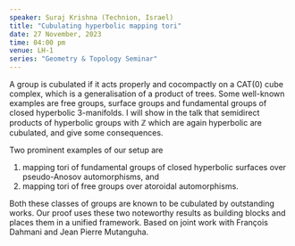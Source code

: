 ```yaml
---
speaker: Suraj Krishna (Technion, Israel)
title: "Cubulating hyperbolic mapping tori"
date: 27 November, 2023
time: 04:00 pm 
venue: LH-1 
series: "Geometry & Topology Seminar"
---
```


A group is cubulated if it acts properly and cocompactly on a CAT(0) cube complex, which is a generalisation of a product of trees. Some well-known examples are free groups, surface groups and fundamental groups of closed hyperbolic 3-manifolds. 
I will show in the talk that semidirect products of hyperbolic groups with $\mathbb{Z}$ which are again hyperbolic are cubulated, and give some consequences. 

Two prominent examples of our setup are 

1. mapping tori of fundamental groups of closed hyperbolic surfaces over pseudo-Anosov automorphisms, and 
2. mapping tori of free groups over atoroidal automorphisms. 

Both these classes of groups are known to be cubulated by outstanding works.
Our proof uses these two noteworthy results as building blocks and places them in a unified framework. Based on joint work with François Dahmani and Jean Pierre Mutanguha.
